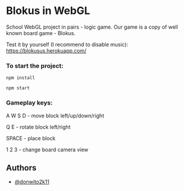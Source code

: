 # Blokus in WebGL

School WebGL project in pairs - logic game. 
Our game is a copy of well known board game - Blokus. 

Test it by yourself (I recommend to disable music): https://blokusus.herokuapp.com/

### To start the project:
  ```
  npm install
  ```
  ```
  npm start
  ```
  
### Gameplay keys:
A W S D - move block left/up/down/right 

Q E - rotate block left/right 

SPACE - place block

1 2 3 - change board camera view

## Authors

- [@donwito2k11](https://github.com/donwito2k11)


